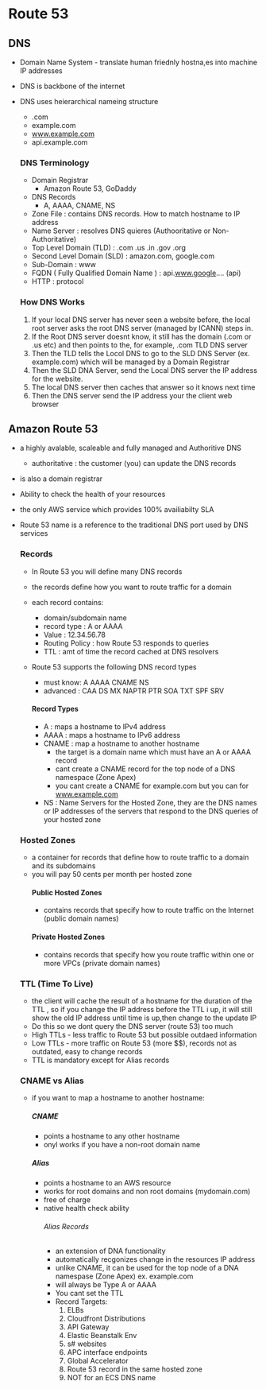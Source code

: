 # Route 53

## DNS
- Domain Name System - translate human friednly hostna,es into machine IP addresses
- DNS is backbone of the internet
- DNS uses heierarchical nameing structure
  - .com
  - example.com
  - www.example.com
  - api.example.com

   ### DNS Terminology
  - Domain Registrar
    - Amazon Route 53, GoDaddy
  - DNS Records
    - A, AAAA, CNAME, NS
  - Zone File : contains DNS records. How to match hostname to IP address
  - Name Server : resolves DNS quieres (Authooritative or Non-Authoritative)
  - Top Level Domain (TLD) : .com .us .in .gov .org
  - Second Level Domain (SLD) : amazon.com, google.com
  - Sub-Domain : www
  - FQDN ( Fully Qualified Domain Name ) : api.www.google.... (api)
  - HTTP : protocol

  ### How DNS Works
  1. If your local DNS server has never seen a website before, the local root server asks the root DNS server (managed by ICANN) steps in.
  2. If the Root DNS server doesnt know, it still has the domain (.com or .us etc) and then points to the, for example, .com TLD DNS server
  3. Then the TLD tells the Locol DNS to go to the SLD DNS Server (ex. example.com) which will be managed by a Domain Registrar
  4. Then the SLD DNA Server, send the Local DNS server the IP address for the website.
  5. The local DNS server then caches that answer so it knows next time
  6. Then the DNS server send the IP address your the client web browser
 
## Amazon Route 53
- a highly avalable, scaleable and fully managed and Authoritive DNS
  - authoritative : the customer (you) can update the DNS records
- is also a domain registrar
- Ability to check the health of your resources
- the only AWS service which provides 100% availiabilty SLA
- Route 53 name is a reference to the traditional DNS port used by DNS services

  ### Records
  - In Route 53 you will define many DNS records
  - the records define how you want to route traffic for a domain
  - each record contains:
    - domain/subdomain name
    - record type : A or AAAA
    - Value : 12.34.56.78
    - Routing Policy : how Route 53 responds to queries
    - TTL : amt of time the record cached at DNS resolvers
  - Route 53 supports the following DNS record types
    - must know: A AAAA CNAME NS
    - advanced : CAA DS MX NAPTR PTR SOA TXT SPF SRV

     #### Record Types
      - A : maps a hostname to IPv4 address
      - AAAA : maps a hostname to IPv6 address
      - CNAME : map a hostname to another hostname
        - the target is a domain name which must have an A or AAAA record
        - cant create a CNAME record for the top node of a DNS namespace (Zone Apex)
        - you cant create a CNAME for example.com but you can for www.example.com
      - NS : Name Servers for the Hosted Zone, they are the DNS names or IP addresses of the servers that respond to the DNS queries of your hosted zone
 
  ### Hosted Zones
  - a container for records that define how to route traffic to a domain and its subdomains
  - you will pay 50 cents per month per hosted zone
    #### Public Hosted Zones
      - contains records that specify how to route traffic on the Internet (public domain names)
    #### Private Hosted Zones
      - contains records that specify how you route traffic within one or more VPCs (private domain names)

  ### TTL (Time To Live)
  - the client will cache the result of a hostname for the duration of the TTL , so if you change the IP address before the TTL i up, it will still show the old IP address until time is up,then change to the update IP
  - Do this so we dont query the DNS server (route 53) too much
  - High TTLs - less traffic to Route 53 but possible outdaed information
  - Low TTLs - more traffic on Route 53 (more $$), records not as outdated, easy to change records
  - TTL is mandatory except for Alias records
 
  ### CNAME vs Alias
   - if you want to map a hostname to another hostname:
     ##### CNAME
     - points a hostname to any other hostname
     - onyl works if you have a non-root domain name

     ##### Alias
       - points a hostname to an AWS resource
       - works for root domains and non root domains (mydomain.com)
       - free of charge
       - native health check ability
         ###### Alias Records
           - an extension of DNA functionality
           - automatically recgonizes change in the resources IP address
           - unlike CNAME, it can be used for the top node of a DNA namespase (Zone Apex) ex. example.com
           - will always be Type A or AAAA
           - You cant set the TTL
           - Record Targets:
             1. ELBs
             2. Cloudfront Distributions
             3. API Gateway
             4. Elastic Beanstalk Env
             5. s# websites
             6. APC interface endpoints
             7. Global Accelerator
             8. Route 53 record in the same hosted zone
             9. NOT for an ECS DNS name
  
  

